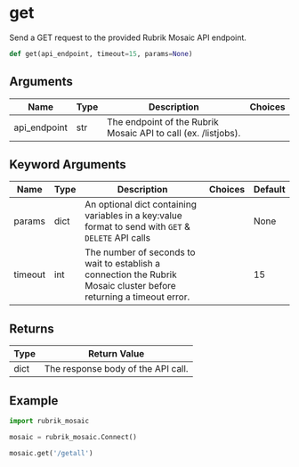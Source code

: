 # get

Send a GET request to the provided Rubrik Mosaic API endpoint.
```py
def get(api_endpoint, timeout=15, params=None)
```

## Arguments
| Name        | Type | Description                                                                 | Choices |
|-------------|------|-----------------------------------------------------------------------------|---------|
| api_endpoint  | str  | The endpoint of the Rubrik Mosaic API to call (ex. /listjobs). |         |
## Keyword Arguments
| Name        | Type | Description                                                                 | Choices | Default |
|-------------|------|-----------------------------------------------------------------------------|---------|---------|
| params  | dict  | An optional dict containing variables in a key:value format to send with `GET` & `DELETE` API calls  |         |    None     |
| timeout  | int  | The number of seconds to wait to establish a connection the Rubrik Mosaic cluster before returning a timeout error.  |         |    15     |

## Returns
| Type | Return Value                                                                                   |
|------|-----------------------------------------------------------------------------------------------|
| dict  | The response body of the API call. |
## Example
```py
import rubrik_mosaic

mosaic = rubrik_mosaic.Connect()

mosaic.get('/getall')
```